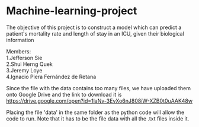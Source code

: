 # Machine-learning-project
The objective of this project is to construct a model which can predict a patient's mortality rate and length of stay in an ICU, given their biological information

Members:\
1.Jefferson Sie \
2.Shui Herng Quek \
3.Jeremy Loye \
4.Ignacio Piera Fernández de Retana

Since the file with the data contains too many files, we have uploaded them onto Google Drive and the link to download it is https://drive.google.com/open?id=1laNv-3EvXo6nJ808iW-XZB0t0uAAK48w

Placing the file 'data' in the same folder as the python code will allow the code to run. Note that it has to be the file data with all the .txt files inside it.
